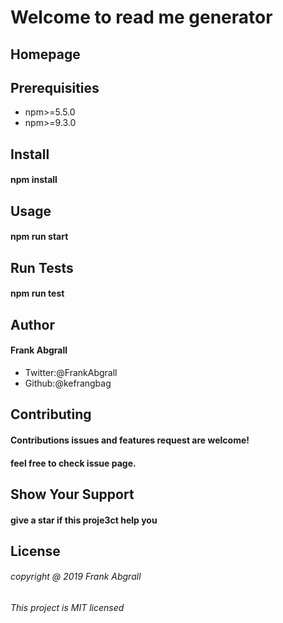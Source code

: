 #      Welcome to read me generator
#####
## Homepage
## Prerequisities
* npm>=5.5.0
* npm>=9.3.0
## Install
#### npm install
## Usage
#### npm run start
## Run Tests
#### npm run test
## Author
#### Frank Abgrall
* Twitter:@FrankAbgrall
* Github:@kefrangbag
## Contributing
#### Contributions issues and features request are welcome!
#### feel free to check issue page.
## Show Your Support
#### give a star if this proje3ct help you
## License
###### copyright @ 2019 Frank Abgrall
###### This project is MIT licensed



